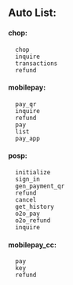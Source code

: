 ## **Auto List:**

#### chop:

 

```
  chop
  inquire
  transactions
  refund
```



#### mobilepay:

```
  pay_qr
  inquire
  refund
  pay
  list
  pay_app
```



#### posp:

```
  initialize
  sign_in
  gen_payment_qr
  refund
  cancel
  get_history
  o2o_pay
  o2o_refund
  inquire
```
#### mobilepay_cc:

```
  pay
  key
  refund
```

